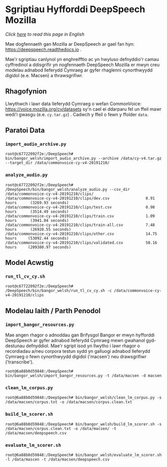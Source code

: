 # Sgriptiau Hyfforddi DeepSpeech Mozilla

*Click [here](README_EN.md) to read this page in English*

Mae dogfennaeth gan Mozilla ar DeepSpeech ar gael fan hyn: https://deepspeech.readthedocs.io . 

Mae'r sgriptiau canlynol yn enghreifftio ac yn hwyluso defnyddio'r camau cyffredinol a ddisgrifir yn nogfennaeth DeepSpeech Mozilla er mwyn creu modelau adnabod lleferydd Cymraeg ar gyfer rhaglenni cynorthwyydd digidol (e.e. Macsen) a thrawsgrifiwr.  


## Rhagofynion

Llwythwch i lawr data lleferydd Cymraeg o wefan CommonVoice: https://voice.mozilla.org/cy/datasets sy'n cael ei ddarparu fel un ffeil mawr wedi'i gwasgu (e.e. `cy.tar.gz`) . Cadwch y ffeil o fewn y ffolder `data`. 


## Paratoi Data

### `import_audio_archive.py`

```shell
root@c67722092f2e:/DeepSpeech# bin/bangor_welsh/import_audio_archive.py --archive /data/cy-v4.tar.gz --target_dir /data/commonvoice-cy-v4-20191210/
```

### `analyze_audio.py`

```shell
root@c67722092f2e:/DeepSpeech# /DeepSpeech/bin/bangor_welsh/analyze_audio.py --csv_dir /data/commonvoice-cy-v4-20191210/clips/
/data/commonvoice-cy-v4-20191210/clips/dev.csv                0.91 hours      (3269.93 seconds)
/data/commonvoice-cy-v4-20191210/clips/test.csv               0.98 hours      (3514.49 seconds)
/data/commonvoice-cy-v4-20191210/clips/train.csv              1.09 hours      (3941.04 seconds)
/data/commonvoice-cy-v4-20191210/clips/train-all.csv          7.48 hours      (26928.55 seconds)
/data/commonvoice-cy-v4-20191210/clips/other.csv              14.75 hours     (53092.44 seconds)
/data/commonvoice-cy-v4-20191210/clips/validated.csv          58.16 hours     (209380.97 seconds)
```

## Model Acwstig


### `run_tl_cv_cy.sh`

```shell
root@c67722092f2e:/DeepSpeech# /DeepSpeech/bin/bangor_welsh/run_tl_cv_cy.sh -c /data/commonvoice-cy-v4-20191210/clips
```


## Modelau Iaith / Parth Penodol

### `import_bangor_resources.py`

Mae angen rhagor o adnoddau gan Brifysgol Bangor er mwyn hyfforddi DeepSpeech ar gyfer adnabod lleferydd Cymraeg mewn gwahanol gyd-destunau defnyddiol. Mae'r sgript isod yn llwytho i lawr rhagor o recordiadau a/neu corpora testun sydd yn galluogi adnabod lleferydd Cymraeg o fewn cynorthwyydd digidol ('macsen') neu drawsgrifiwr ('transcribe').

```shell
root@6a88b0d59848:/DeepSpeech# bin/bangor_welsh/import_bangor_resources.py -t /data/macsen -d macsen
```

### `clean_lm_corpus.py`

```shell
root@6a88b0d59848:/DeepSpeech# bin/bangor_welsh/clean_lm_corpus.py -s /data/macsen/corpus.txt -o /data/macsen/corpus.clean.txt 
```

### `build_lm_scorer.sh`

```shell
root@6a88b0d59848:/DeepSpeech# bin/bangor_welsh/build_lm_scorer.sh -s /data/macsen/corpus.clean.txt -o /data/macsen/ -t /data/macsen/deepspeech.csv
```

### `evaluate_lm_scorer.sh`

```shell
root@6a88b0d59848:/DeepSpeech# bin/bangor_welsh/evaluate_lm_scorer.sh -l /data/mascen -t /data/macsen/deepspeech.csv
```
